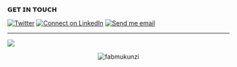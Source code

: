𝗚𝗘𝗧 𝗜𝗡 𝗧𝗢𝗨𝗖𝗛

[![Twitter](https://img.shields.io/twitter/url/https/twitter.com/cloudposse.svg?style=social&label=Twitter)](https://twitter.com/fab_mukunzi)
[![Connect on LinkedIn](https://img.shields.io/badge/--linkedin?label=LinkedIn&logo=LinkedIn&style=social)](https://www.linkedin.com/in/mukunzi-fabrice/) [![Send me email](https://img.shields.io/badge/--gmail?label=Gmail&logo=Gmail&style=social)](mailto:mukunzifabrice77@gmail.com)
___

<img src='https://github-readme-stats.vercel.app/api?username=fabmukunzi&show_icons=true&locale=en'>
<p align="center"><img align="center" src="https://github-readme-stats.vercel.app/api/top-langs?username=fabmukunzi&show_icons=true&locale=en&layout=compact" alt="fabmukunzi" /></p>
